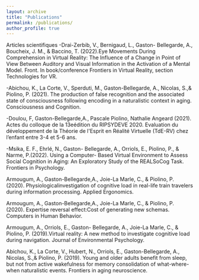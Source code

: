 ```yaml
---
layout: archive
title: "Publications"
permalink: /publications/
author_profile: true
---
```


Articles scientifiques
-Drai-Zerbib, V., Bernigaud, L., Gaston-
Bellegarde, A., Boucheix, J. M., &
Baccino, T. (2022).Eye Movements
During Comprehension in Virtual Reality:
The Influence of a Change in Point of
View Between Auditory and Visual
Information in the Activation of a Mental
Model. Front. In book/conference
Frontiers in Virtual Reality, section
Technologies for VR.

-Abichou, K., La Corte, V., Sperduti, M.,
Gaston-Bellegarde, A., Nicolas, S.,&
Piolino, P. (2021). The production of false
recognition and the associated state of
consciousness following encoding in a
naturalistic context in aging.
Consciousness and Cognition.

-Doulou, F, Gaston-Bellegarde,A., Pascale
Piolino, Nathalie Angeard (2021). Actes
du colloque de la 13eédition du
RIPSYDEVE 2020. Evaluation du
développement de la Théorie de l'Esprit
en Réalité Virtuelle (TdE-RV) chez
l’enfant entre 3-4 et 5-6 ans.

-Msika, E. F., Ehrlé, N., Gaston-
Bellegarde, A., Orriols, E., Piolino, P., &
Narme, P.(2022). Using a Computer-
Based Virtual Environment to Assess
Social Cognition in Aging: An Exploratory
Study of the REALSoCog Task. Frontiers
in Psychology.

Armougum, A., Gaston-Bellegarde,A.,
Joie-La Marle, C., & Piolino, P. (2020).
Physiologicalinvestigation of cognitive
load in real-life train travelers during
information processing. Applied
Ergonomics.

Armougum, A., Gaston-Bellegarde,A.,
Joie-La Marle, C., & Piolino, P. (2020).
Expertise reversal effect:Cost of
generating new schemas. Computers in
Human Behavior.

Armougum, A., Orriols, E., Gaston-
Bellegarde, A., Joie-La Marle, C., &
Piolino, P. (2019).Virtual reality: A new
method to investigate cognitive load
during navigation. Journal of Environmental Psychology.

Abichou, K., La Corte, V., Hubert, N.,
Orriols, E., Gaston-Bellegarde, A.,
Nicolas, S.,& Piolino, P. (2019). Young
and older adults benefit from sleep, but
not from active wakefulness for memory
consolidation of what-where-when
naturalistic events. Frontiers in aging
neuroscience.